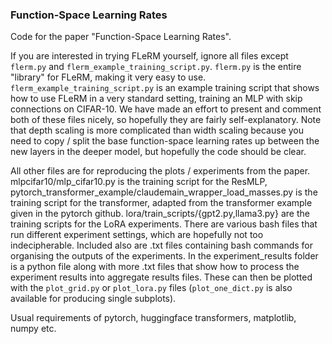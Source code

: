 ### Function-Space Learning Rates

Code for the paper "Function-Space Learning Rates".

If you are interested in trying FLeRM yourself, ignore all files except `flerm.py` and `flerm_example_training_script.py`. `flerm.py` is the entire "library" for FLeRM, making it very easy to use. `flerm_example_training_script.py` is an example training script that shows how to use FLeRM in a very standard setting, training an MLP with skip connections on CIFAR-10. We have made an effort to present and comment both of these files nicely, so hopefully they are fairly self-explanatory. Note that depth scaling is more complicated than width scaling because you need to copy / split the base function-space learning rates up between the new layers in the deeper model, but hopefully the code should be clear.

All other files are for reproducing the plots / experiments from the paper. mlpcifar10/mlp_cifar10.py is the training script for the ResMLP, pytorch_transformer_example/claudemain_wrapper_load_masses.py is the training script for the transformer, adapted from the transformer example given in the pytorch github. lora/train_scripts/{gpt2.py,llama3.py} are the training scripts for the LoRA experiments. There are various bash files that run different experiment settings, which are hopefully not too indecipherable. Included also are .txt files containing bash commands for organising the outputs of the experiments. In the experiment_results folder is a python file along with more .txt files that show how to process the experiment results into aggregate results files. These can then be plotted with the `plot_grid.py` or `plot_lora.py` files (`plot_one_dict.py` is also available for producing single subplots).

Usual requirements of pytorch, huggingface transformers, matplotlib, numpy etc.